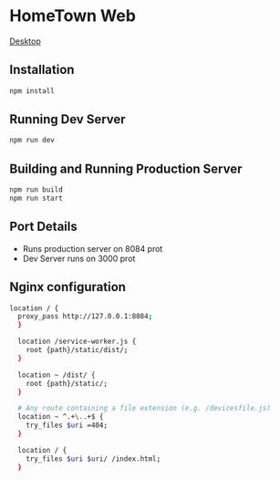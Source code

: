 # HomeTown Web #

[Desktop](https://hometown.in)

## Installation

```bash
npm install
```

## Running Dev Server

```bash
npm run dev
```

## Building and Running Production Server

```bash
npm run build
npm run start 
```

## Port Details

- Runs production server on 8084 prot
- Dev Server runs on 3000 prot

## Nginx configuration

```bash
location / {
  proxy_pass http://127.0.0.1:8084;
  }

  location /service-worker.js {
    root {path}/static/dist/;
  }

  location ~ /dist/ {
    root {path}/static/;
  }

  # Any route containing a file extension (e.g. /devicesfile.js)
  location ~ ^.+\..+$ {
    try_files $uri =404;
  }

  location / {
    try_files $uri $uri/ /index.html;
  }
```
